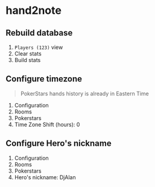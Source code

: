 # hand2note

## Rebuild database
1) `Players (123)` view
2) Clear stats
3) Build stats

## Configure timezone
> PokerStars hands history is already in Eastern Time
1) Configuration
2) Rooms
3) Pokerstars
4) Time Zone Shift (hours): 0

## Configure Hero's nickname
1) Configuration
2) Rooms
3) Pokerstars
4) Hero's nickname: DjAlan
